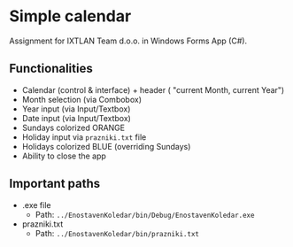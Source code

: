 # Simple calendar

Assignment for IXTLAN Team d.o.o. in Windows Forms App (C#).

## Functionalities

* Calendar (control & interface) + header ( "current Month, current Year")
* Month selection (via Combobox)
* Year input (via Input/Textbox)
* Date input (via Input/Textbox)
* Sundays colorized ORANGE
* Holiday input via `prazniki.txt` file 
* Holidays colorized BLUE (overriding Sundays) 
* Ability to close the app

## Important paths
  
* .exe file
    * Path: `../EnostavenKoledar/bin/Debug/EnostavenKoledar.exe`
* prazniki.txt
   * Path: `../EnostavenKoledar/bin/prazniki.txt`
